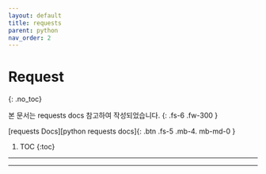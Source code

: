 ```yaml
---
layout: default
title: requests
parent: python
nav_order: 2
---
```


# Request
{: .no_toc}

본 문서는 requests docs 참고하여 작성되었습니다.
{: .fs-6 .fw-300 }

[requests Docs][python requests docs]{: .btn .fs-5 .mb-4. mb-md-0 }

1. TOC
{:toc}

---




---
[python request docs]: https://requests.readthedocs.io/en/latest/